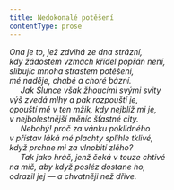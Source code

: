 ```yaml
---
title: Nedokonalé potěšení
contentType: prose
---
```


<section>

_Ona je to, jež zdvihá ze dna strázní,  
kdy žádostem vzmach křídel popřán není,  
slibujíc mnoha strastem potěšení,  
mé naděje, chabé a choré bázní.  
     Jak Slunce však žhoucími svými svity  
výš zvedá mlhy a pak rozpouští je,  
opouští mě v ten mžik, kdy nejblíž mi je,  
v nejbolestnější měníc šťastné city.  
     Nebohý! proč za vánku poklidného  
v přístav láká mé plachty splihle tklivé,  
když prchne mi za vlnobití zlého?  
     Tak jako hráč, jenž čeká v touze chtivé  
na míč, aby když posléz dostane ho,  
odrazil jej — a chvatněji než dříve._

</section>
